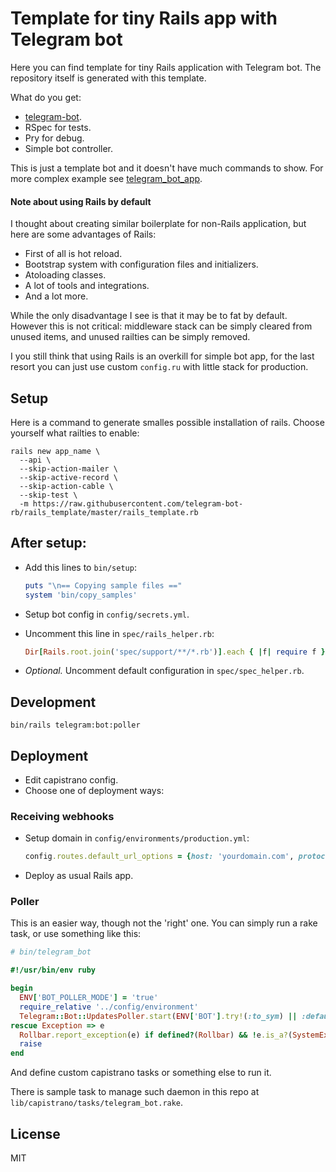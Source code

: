# Template for tiny Rails app with Telegram bot

Here you can find template for tiny Rails application with Telegram bot.
The repository itself is generated with this template.

What do you get:

- [telegram-bot](https://github.com/telegram-bot-rb/telegram-bot).
- RSpec for tests.
- Pry for debug.
- Simple bot controller.

This is just a template bot and it doesn't have much commands to show.
For more complex example see
[telegram_bot_app](https://github.com/telegram-bot-rb/telegram_bot_app).

#### Note about using Rails by default

I thought about creating similar boilerplate for non-Rails application,
but here are some advantages of Rails:

- First of all is hot reload.
- Bootstrap system with configuration files and initializers.
- Atoloading classes.
- A lot of tools and integrations.
- And a lot more.

While the only disadvantage I see is that it may be to fat by default.
However this is not critical: middleware stack can be simply cleared from unused items,
and unused railties can be simply removed.

I you still think that using Rails is an overkill for simple bot app,
for the last resort you can just use custom `config.ru` with
little stack for production.

## Setup

Here is a command to generate smalles possible installation of rails.
Choose yourself what railties to enable:

```
rails new app_name \
  --api \
  --skip-action-mailer \
  --skip-active-record \
  --skip-action-cable \
  --skip-test \
  -m https://raw.githubusercontent.com/telegram-bot-rb/rails_template/master/rails_template.rb
```

## After setup:

- Add this lines to `bin/setup`:
  ```ruby
  puts "\n== Copying sample files =="
  system 'bin/copy_samples'
  ```

- Setup bot config in `config/secrets.yml`.

- Uncomment this line in `spec/rails_helper.rb`:
  ```ruby
  Dir[Rails.root.join('spec/support/**/*.rb')].each { |f| require f }
  ```

- _Optional._ Uncomment default configuration in `spec/spec_helper.rb`.

## Development

    bin/rails telegram:bot:poller

## Deployment

- Edit capistrano config.
- Choose one of deployment ways:

### Receiving webhooks

- Setup domain in `config/environments/production.yml`:
  ```ruby
  config.routes.default_url_options = {host: 'yourdomain.com', protocol: 'https'}
  ```

- Deploy as usual Rails app.

### Poller

This is an easier way, though not the 'right' one.
You can simply run a rake task, or use something like this:

```ruby
# bin/telegram_bot

#!/usr/bin/env ruby

begin
  ENV['BOT_POLLER_MODE'] = 'true'
  require_relative '../config/environment'
  Telegram::Bot::UpdatesPoller.start(ENV['BOT'].try!(:to_sym) || :default)
rescue Exception => e
  Rollbar.report_exception(e) if defined?(Rollbar) && !e.is_a?(SystemExit)
  raise
end
```

And define custom capistrano tasks or something else to run it.

There is sample task to manage such daemon in this repo
at `lib/capistrano/tasks/telegram_bot.rake`.

## License

MIT
